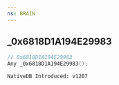 ```yaml
---
ns: BRAIN
---
```

## _0x6818D1A194E29983

```c
// 0x6818D1A194E29983
Any _0x6818D1A194E29983();
```

```
NativeDB Introduced: v1207
```

